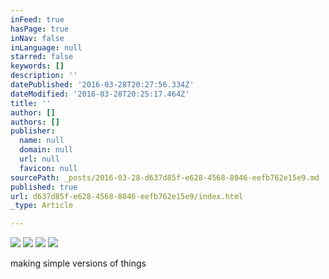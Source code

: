 ```yaml
---
inFeed: true
hasPage: true
inNav: false
inLanguage: null
starred: false
keywords: []
description: ''
datePublished: '2016-03-28T20:27:56.334Z'
dateModified: '2016-03-28T20:25:17.464Z'
title: ''
author: []
authors: []
publisher:
  name: null
  domain: null
  url: null
  favicon: null
sourcePath: _posts/2016-03-28-d637d85f-e628-4568-8046-eefb762e15e9.md
published: true
url: d637d85f-e628-4568-8046-eefb762e15e9/index.html
_type: Article

---
```

![](https://the-grid-user-content.s3-us-west-2.amazonaws.com/cbf2ae93-a804-4c85-ae24-ba3cbdce4395.jpg)
![](https://the-grid-user-content.s3-us-west-2.amazonaws.com/d7f31db5-1da7-4931-b2a2-f78038836b61.jpg)
![](https://the-grid-user-content.s3-us-west-2.amazonaws.com/39711a1d-91c5-4a3d-8a2a-99c989841962.jpg)
![](https://the-grid-user-content.s3-us-west-2.amazonaws.com/6605dd6b-23a4-4af3-a6c1-d334bc877b3c.jpg)

making simple versions of things